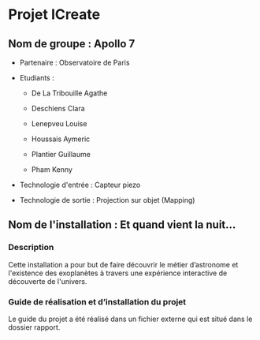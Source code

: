 # Projet ICreate

## Nom de groupe : Apollo 7

- Partenaire : Observatoire de Paris

- Etudiants :

  - De La Tribouille Agathe

  - Deschiens Clara

  - Lenepveu Louise

  - Houssais Aymeric

  - Plantier Guillaume

  - Pham Kenny

- Technologie d'entrée : Capteur piezo

- Technologie de sortie : Projection sur objet (Mapping)

## Nom de l'installation : Et quand vient la nuit...

### Description

Cette installation a pour but de faire découvrir le métier d’astronome et l'existence des exoplanètes à travers une expérience interactive de découverte de l'univers. 

### Guide de réalisation et d’installation du projet

Le guide du projet a été réalisé dans un fichier externe qui est situé dans le dossier rapport.